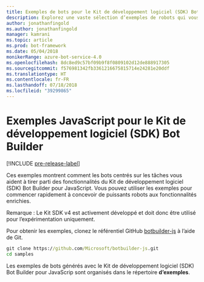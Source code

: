 ```yaml
---
title: Exemples de bots pour le Kit de développement logiciel (SDK) Bot Builder pour JavaScript | Microsoft Docs
description: Explorez une vaste sélection d’exemples de robots qui vous aideront à commencer à développer vos robots avec le Kit de développement logiciel (SDK) Bot Builder pour JavaScript.
author: jonathanfingold
ms.author: jonathanfingold
manager: kamrani
ms.topic: article
ms.prod: bot-framework
ms.date: 05/04/2018
monikerRange: azure-bot-service-4.0
ms.openlocfilehash: 8dc8ed9c57bf09b9f8f0809102d12de888917305
ms.sourcegitcommit: f576981342fb3361216675815714e24281e20ddf
ms.translationtype: HT
ms.contentlocale: fr-FR
ms.lasthandoff: 07/18/2018
ms.locfileid: "39299865"
---
```

# <a name="javascript-samples-for-bot-builder-sdk"></a>Exemples JavaScript pour le Kit de développement logiciel (SDK) Bot Builder
[!INCLUDE [pre-release-label](../includes/pre-release-label.md)]

Ces exemples montrent comment les bots centrés sur les tâches vous aident à tirer parti des fonctionnalités du Kit de développement logiciel (SDK) Bot Builder pour JavaScript. Vous pouvez utiliser les exemples pour commencer rapidement à concevoir de puissants robots aux fonctionnalités enrichies. 

Remarque : Le Kit SDK v4 est activement développé et doit donc être utilisé pour l’expérimentation uniquement.

Pour obtenir les exemples, clonez le référentiel GitHub [botbuilder-js](https://github.com/Microsoft/botbuilder-js) à l’aide de Git.

```cmd
git clone https://github.com/Microsoft/botbuilder-js.git
cd samples
```
Les exemples de bots générés avec le Kit de développement logiciel (SDK) Bot Builder pour JavaScrip sont organisés dans le répertoire **d’exemples**.
